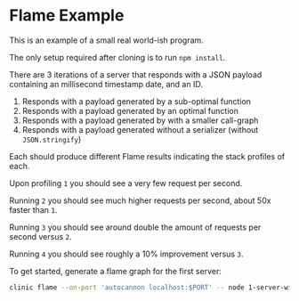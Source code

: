 # Flame Example

This is an example of a small real world-ish program.

The only setup required after cloning is to run `npm install`.

There are 3 iterations of a server that responds with a JSON payload containing
an millisecond timestamp date, and an ID.

1. Responds with a payload generated by a sub-optimal function
1. Responds with a payload generated by an optimal function
1. Responds with a payload generated by with a smaller call-graph
1. Responds with a payload generated without a serializer (without `JSON.stringify`)

Each should produce different Flame results indicating the stack profiles of each. 

Upon profiling `1` you should see a very few request per second.

Running `2` you should see much higher requests per second, about 50x faster than `1`.

Running `3` you should see around double the amount of requests per second versus `2`.

Running `4` you should see roughly a 10% improvement versus `3`.


To get started, generate a flame graph for the first server:

```sh
clinic flame --on-port 'autocannon localhost:$PORT' -- node 1-server-with-slow-function.js
```
